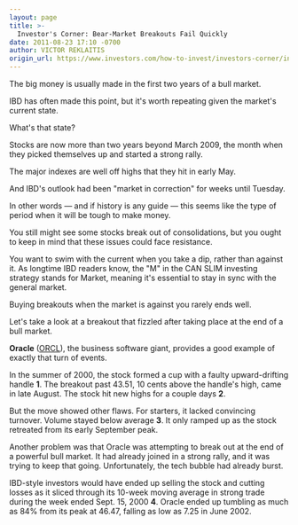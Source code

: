 ```yaml
---
layout: page
title: >-
  Investor's Corner: Bear-Market Breakouts Fail Quickly
date: 2011-08-23 17:10 -0700
author: VICTOR REKLAITIS
origin_url: https://www.investors.com/how-to-invest/investors-corner/investors-corner-bear-market-breakouts-fail-quickly/
---
```


The big money is usually made in the first two years of a bull market.

IBD has often made this point, but it's worth repeating given the market's current state.

What's that state?

Stocks are now more than two years beyond March 2009, the month when they picked themselves up and started a strong rally.

The major indexes are well off highs that they hit in early May.

And IBD's outlook had been "market in correction" for weeks until Tuesday.

In other words — and if history is any guide — this seems like the type of period when it will be tough to make money.

You still might see some stocks break out of consolidations, but you ought to keep in mind that these issues could face resistance.

You want to swim with the current when you take a dip, rather than against it. As longtime IBD readers know, the "M" in the CAN SLIM investing strategy stands for Market, meaning it's essential to stay in sync with the general market.

Buying breakouts when the market is against you rarely ends well.

Let's take a look at a breakout that fizzled after taking place at the end of a bull market.

**Oracle** ([ORCL](https://research.investors.com/quote.aspx?symbol=ORCL)), the business software giant, provides a good example of exactly that turn of events.

In the summer of 2000, the stock formed a cup with a faulty upward-drifting handle **1**. The breakout past 43.51, 10 cents above the handle's high, came in late August. The stock hit new highs for a couple days **2**.

But the move showed other flaws. For starters, it lacked convincing turnover. Volume stayed below average **3**. It only ramped up as the stock retreated from its early September peak.

Another problem was that Oracle was attempting to break out at the end of a powerful bull market. It had already joined in a strong rally, and it was trying to keep that going. Unfortunately, the tech bubble had already burst.

IBD-style investors would have ended up selling the stock and cutting losses as it sliced through its 10-week moving average in strong trade during the week ended Sept. 15, 2000 **4**. Oracle ended up tumbling as much as 84% from its peak at 46.47, falling as low as 7.25 in June 2002.

